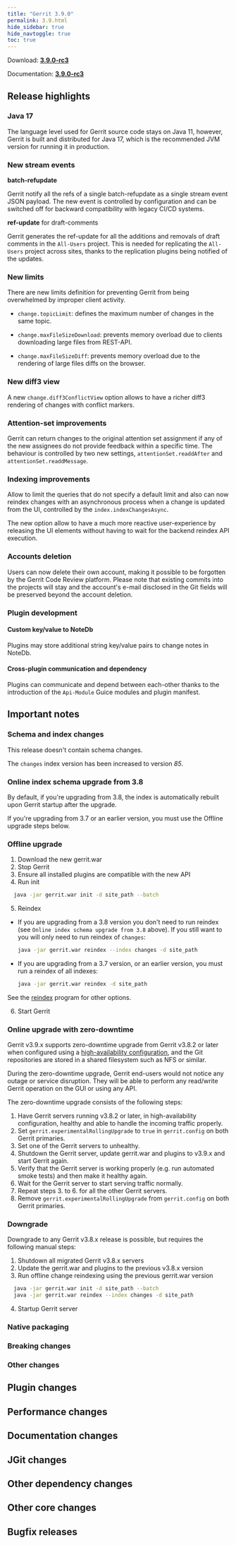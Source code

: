 ```yaml
---
title: "Gerrit 3.9.0"
permalink: 3.9.html
hide_sidebar: true
hide_navtoggle: true
toc: true
---
```


Download: **[3.9.0-rc3](https://gerrit-releases.storage.googleapis.com/gerrit-3.9.0-rc3.war)**

Documentation: **[3.9.0-rc3](http://gerrit-documentation.storage.googleapis.com/Documentation/3.9.0/index.html)**

## Release highlights

### Java 17

The language level used for Gerrit source code stays on Java 11, however,
Gerrit is built and distributed for Java 17, which is the recommended JVM
version for running it in production.

### New stream events

**batch-refupdate**

Gerrit notify all the refs of a single batch-refupdate as a single stream
event JSON payload. The new event is controlled by configuration and can be
switched off for backward compatibility with legacy CI/CD systems.

**ref-update** for draft-comments

Gerrit generates the ref-update for all the additions and removals of draft
comments in the `All-Users` project. This is needed for replicating the
`All-Users` project across sites, thanks to the replication plugins being
notified of the updates.

### New limits

There are new limits definition for preventing Gerrit from being
overwhelmed by improper client activity.

- `change.topicLimit`: defines the maximum number of changes in the same
  topic.

- `change.maxFileSizeDownload`: prevents memory overload due to clients
  downloading large files from REST-API.

- `change.maxFileSizeDiff`: prevents memory overload due to the rendering
  of large files diffs on the browser.

### New diff3 view

A new `change.diff3ConflictView` option allows to have a richer diff3
rendering of changes with conflict markers.

### Attention-set improvements

Gerrit can return changes to the original attention set assignment if any
of the new assignees do not provide feedback within a specific time.
The behaviour is controlled by two new settings, `attentionSet.readdAfter`
and `attentionSet.readdMessage`.

### Indexing improvements

Allow to limit the queries that do not specify a default limit and also
can now reindex changes with an asynchronous process when a change is updated
from the UI, controlled by the `index.indexChangesAsync`.

The new option allow to have a much more reactive user-experience by
releasing the UI elements without having to wait for the backend reindex
API execution.

### Accounts deletion

Users can now delete their own account, making it possible to be forgotten
by the Gerrit Code Review platform. Please note that existing commits into
the projects will stay and the account's e-mail disclosed in the Git
fields will be preserved beyond the account deletion.

### Plugin development

#### Custom key/value to NoteDb

Plugins may store additional string key/value pairs to change notes in NoteDb.

#### Cross-plugin communication and dependency

Plugins can communicate and depend between each-other thanks to the introduction
of the `Api-Module` Guice modules and plugin manifest.

## Important notes

### Schema and index changes

This release doesn't contain schema changes.

The `changes` index version has been increased to version _85_.

### Online index schema upgrade from 3.8
By default, if you're upgrading from 3.8, the index is automatically
rebuilt upon Gerrit startup after the upgrade.

If you're upgrading from 3.7 or an earlier version, you must use the
Offline upgrade steps below.

### Offline upgrade

1. Download the new gerrit.war
2. Stop Gerrit
3. Ensure all installed plugins are compatible with the new API
4. Run init

```sh
  java -jar gerrit.war init -d site_path --batch
```

5. Reindex

  * If you are upgrading from a 3.8 version you don't need to run reindex (see
    `Online index schema upgrade from 3.8` above). If you still want to you will
    only need to run reindex of `changes`:

      ```sh
      java -jar gerrit.war reindex --index changes -d site_path
      ```

   * If you are upgrading from a 3.7 version, or an earlier version, you must
     run a reindex of all indexes:

      ```sh
      java -jar gerrit.war reindex -d site_path
      ```

See
the [reindex](https://gerrit-documentation.storage.googleapis.com/Documentation/3.9.0/pgm-reindex.html)
program for other options.

6. Start Gerrit

### Online upgrade with zero-downtime

Gerrit v3.9.x supports zero-downtime upgrade from Gerrit v3.8.2 or later when
configured using a [high-availability configuration](https://gerrit.googlesource.com/plugins/high-availability/+/refs/heads/master/README.md),
and the Git repositories are stored in a shared filesystem such as NFS or
similar.

During the zero-downtime upgrade, Gerrit end-users would not notice any outage
or service disruption. They will be able to perform any read/write Gerrit
operation on the GUI or using any API.

The zero-downtime upgrade consists of the following steps:

1. Have Gerrit servers running v3.8.2 or later, in high-availability
   configuration, healthy and able to handle the incoming traffic properly.
2. Set `gerrit.experimentalRollingUpgrade` to `true` in `gerrit.config` on both Gerrit primaries.
3. Set one of the Gerrit servers to unhealthy.
4. Shutdown the Gerrit server, update gerrit.war and plugins to v3.9.x and start
   Gerrit again.
5. Verify that the Gerrit server is working properly (e.g. run automated smoke
   tests) and then make it healthy again.
6. Wait for the Gerrit server to start serving traffic normally.
7. Repeat steps 3. to 6. for all the other Gerrit servers.
8. Remove `gerrit.experimentalRollingUpgrade` from `gerrit.config` on both Gerrit primaries.

### Downgrade

Downgrade to any Gerrit v3.8.x release is possible, but requires the
following manual steps:

1. Shutdown all migrated Gerrit v3.8.x servers
2. Update the gerrit.war and plugins to the previous v3.8.x version
3. Run offline change reindexing using the previous gerrit.war version

```sh
  java -jar gerrit.war init -d site_path --batch
  java -jar gerrit.war reindex --index changes -d site_path
```

4. Startup Gerrit server

### Native packaging

### Breaking changes

### Other changes

## Plugin changes

## Performance changes

## Documentation changes

## JGit changes

## Other dependency changes


## Other core changes

## Bugfix releases
